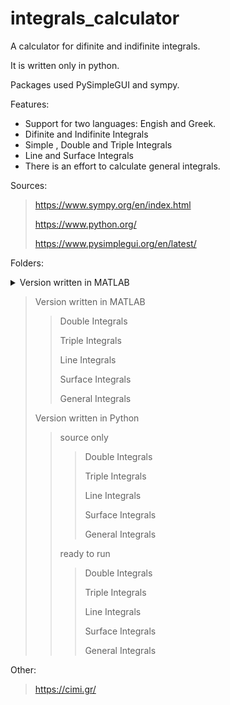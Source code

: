 # integrals_calculator
A calculator for difinite and indifinite integrals.

It is written only in python. 

Packages used PySimpleGUI and sympy.

Features:
* Support for two languages: Engish and Greek.
* Difinite and Indifinite Integrals
* Simple , Double and Triple Integrals
* Line and Surface Integrals
* There is an effort to calculate general integrals. 

Sources:
> https://www.sympy.org/en/index.html
>
> https://www.python.org/
>
> https://www.pysimplegui.org/en/latest/

Folders:
<html>
<head>
<style>
summary {align-text: 2px;}
</style>
</head>
<body>
<details>
<summary>Version written in MATLAB</summary>
  <p> &emsp; - Double Integrals</p>
  <p> &emsp; - Triple Integrals</p>
  <details>
  <summary>Line Integrals</summary>
    <p> &emsp; - Vector Function</p>
    <p> &emsp; - Function</p>
  </details>
  <p> &ensp;
  <details>
  <summary> &emsp; Surface Integrals</summary>
    <p> &emsp; - Vector Function</p>
    <p> &emsp; - Function</p>
  </details>
  </p>
  <p> &emsp; - General Integrals</p>
</details>
</body>
</html>

> Version written in MATLAB
> > Double Integrals
> > 
> > Triple Integrals
> > 
> > Line Integrals
> > 
> > Surface Integrals
> > 
> > General Integrals
> > 
> Version written in Python
> > source only
> > > Double Integrals
> > > 
> > > Triple Integrals
> > > 
> > > Line Integrals
> > > 
> > > Surface Integrals
> > > 
> > > General Integrals
> > > 
> > ready to run
> > > Double Integrals
> > > 
> > > Triple Integrals
> > > 
> > > Line Integrals
> > > 
> > > Surface Integrals
> > > 
> > > General Integrals
> > > 



Other:
> https://cimi.gr/


